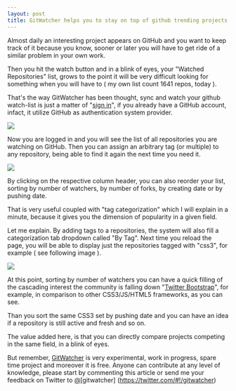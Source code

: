 ```yaml
--- 
layout: post 
title: GitWatcher helps you to stay on top of github trending projects 
--- 
```


Almost daily an interesting project appears on GitHub and you want to keep
track of it because you know, sooner or later you will have to get ride of a
similar problem in your own work.

Then you hit the watch button and in a blink of eyes, your "Watched
Repositories" list, grows to the point it will be very difficult looking for
something when you will have to ( my own list count 1641 repos, today ).

That's the way  GitWatcher has been thought, sync and watch your github watch-list 
is just a matter of "[sign in](http://gitwatcher.com/auth/github)", if
you already have a GitHub account, infact, it utilize GitHub as authentication
system provider.


![](http://gitwatcher.com/blog/img/watchlist.png)


Now you are logged in and you will see the list of all repositories you are
watching on GitHub. Then you can assign an arbitrary tag (or multiple) to any
repository, being able to find it again the next time you need it.


![](http://gitwatcher.com/blog/img/add_tag.png)


By clicking on the respective column header, you can also reorder your list,
sorting by number of watchers, by number of forks, by creating date or by
pushing date.

That is very useful coupled with "tag categorization" which I will explain in
a minute, because it gives you the dimension of popularity in a given field.

Let me explain. By adding tags to a repositories, the system will also fill a
categorization tab dropdown called "By Tag". Next time you reload the page,
you will be able to display just the repositories tagged with "css3", for
example ( see following image ).


![](http://gitwatcher.com/blog/img/by_tag_dropdown.png)


At this point, sorting by number of watchers you can have a quick filling of
the cascading interest the community is falling down "[Twitter
Bootstrap](http://twitter.github.com/bootstrap/)", for example, in comparison
to other CSS3/JS/HTML5 frameworks, as  you can see.

Than you sort the same CSS3 set by pushing date and you can have an idea if a
repository is still active and fresh and so on.

The value added here, is that you can directly compare projects  competing in
the same field, in a blink of eyes.


But remember, [GitWatcher](http://gitwatcher.com/) is very experimental, work
in progress, spare time project and moreover it is free. Anyone can contribute
at any level of knowledge, please start by commenting this article or send me
your feedback on Twitter to [@](https://twitter.com/#!/gitwatcher)[gitwatcher]
(https://twitter.com/#!/gitwatcher)

